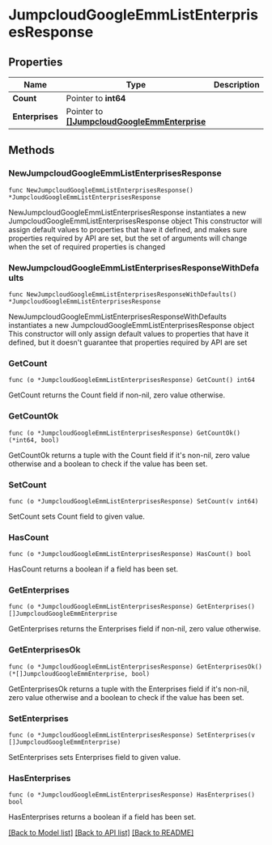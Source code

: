 # JumpcloudGoogleEmmListEnterprisesResponse

## Properties

Name | Type | Description | Notes
------------ | ------------- | ------------- | -------------
**Count** | Pointer to **int64** |  | [optional] 
**Enterprises** | Pointer to [**[]JumpcloudGoogleEmmEnterprise**](JumpcloudGoogleEmmEnterprise.md) |  | [optional] 

## Methods

### NewJumpcloudGoogleEmmListEnterprisesResponse

`func NewJumpcloudGoogleEmmListEnterprisesResponse() *JumpcloudGoogleEmmListEnterprisesResponse`

NewJumpcloudGoogleEmmListEnterprisesResponse instantiates a new JumpcloudGoogleEmmListEnterprisesResponse object
This constructor will assign default values to properties that have it defined,
and makes sure properties required by API are set, but the set of arguments
will change when the set of required properties is changed

### NewJumpcloudGoogleEmmListEnterprisesResponseWithDefaults

`func NewJumpcloudGoogleEmmListEnterprisesResponseWithDefaults() *JumpcloudGoogleEmmListEnterprisesResponse`

NewJumpcloudGoogleEmmListEnterprisesResponseWithDefaults instantiates a new JumpcloudGoogleEmmListEnterprisesResponse object
This constructor will only assign default values to properties that have it defined,
but it doesn't guarantee that properties required by API are set

### GetCount

`func (o *JumpcloudGoogleEmmListEnterprisesResponse) GetCount() int64`

GetCount returns the Count field if non-nil, zero value otherwise.

### GetCountOk

`func (o *JumpcloudGoogleEmmListEnterprisesResponse) GetCountOk() (*int64, bool)`

GetCountOk returns a tuple with the Count field if it's non-nil, zero value otherwise
and a boolean to check if the value has been set.

### SetCount

`func (o *JumpcloudGoogleEmmListEnterprisesResponse) SetCount(v int64)`

SetCount sets Count field to given value.

### HasCount

`func (o *JumpcloudGoogleEmmListEnterprisesResponse) HasCount() bool`

HasCount returns a boolean if a field has been set.

### GetEnterprises

`func (o *JumpcloudGoogleEmmListEnterprisesResponse) GetEnterprises() []JumpcloudGoogleEmmEnterprise`

GetEnterprises returns the Enterprises field if non-nil, zero value otherwise.

### GetEnterprisesOk

`func (o *JumpcloudGoogleEmmListEnterprisesResponse) GetEnterprisesOk() (*[]JumpcloudGoogleEmmEnterprise, bool)`

GetEnterprisesOk returns a tuple with the Enterprises field if it's non-nil, zero value otherwise
and a boolean to check if the value has been set.

### SetEnterprises

`func (o *JumpcloudGoogleEmmListEnterprisesResponse) SetEnterprises(v []JumpcloudGoogleEmmEnterprise)`

SetEnterprises sets Enterprises field to given value.

### HasEnterprises

`func (o *JumpcloudGoogleEmmListEnterprisesResponse) HasEnterprises() bool`

HasEnterprises returns a boolean if a field has been set.


[[Back to Model list]](../README.md#documentation-for-models) [[Back to API list]](../README.md#documentation-for-api-endpoints) [[Back to README]](../README.md)


